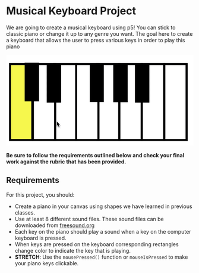 # Musical Keyboard Project

We are going to create a musical keyboard using p5! You can stick to classic piano or change it up to any genre you want. The goal here to create a keyboard that allows the user to press various keys in order to play this piano

![](/assets/exemplar.gif)

**Be sure to follow the requirements outlined below and check your final work against the rubric that has been provided.**

## Requirements
For this project, you should:
- Create a piano in your canvas using shapes we have learned in previous classes.
- Use at least 8 different sound files. These sound files can be downloaded from [freesound.org](https://freesound.org/)
- Each key on the piano should play a sound when a key on the computer keyboard is pressed.
- When keys are pressed on the keyboard corresponding rectangles change color to indicate the key that is playing.
- **STRETCH**: Use the `mousePressed()` function or `mouseIsPressed` to make your piano keys clickable.